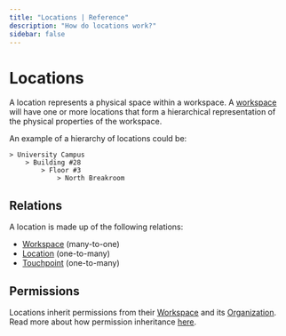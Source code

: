 ```yaml
---
title: "Locations | Reference"
description: "How do locations work?"
sidebar: false
---
```


# Locations

A location represents a physical space within a workspace. A [workspace](/reference/workspaces/) will have one or more locations that form a hierarchical representation of the physical properties of the workspace.

An example of a hierarchy of locations could be:

```
> University Campus
    > Building #28
        > Floor #3
            > North Breakroom
```

## Relations

A location is made up of the following relations:

* [Workspace](/reference/workspaces/) (many-to-one)
* [Location](/reference/locations/) (one-to-many)
* [Touchpoint](/reference/touchpoints/) (one-to-many)

## Permissions

Locations inherit permissions from their [Workspace](/reference/workspaces/) and its [Organization](/reference/organizations/). Read more about how permission inheritance [here](/reference/permissions/).
